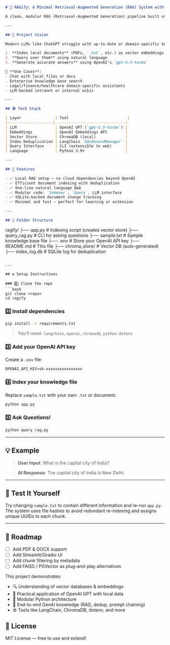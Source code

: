 ```markdown
# 🧠 RAGify: A Minimal Retrieval-Augmented Generation (RAG) System with LangChain & OpenAI

A clean, modular RAG (Retrieval-Augmented Generation) pipeline built using LangChain, ChromaDB, and OpenAI's GPT — ideal for LLM-powered search, Q&A over private documents, and real-world GenAI prototypes.

---

## 🚀 Project Vision

Modern LLMs like ChatGPT struggle with up-to-date or domain-specific knowledge. This project solves that using **RAG (Retrieval-Augmented Generation)** — where we:

1. **Index local documents** (PDFs, `.txt`, etc.) as vector embeddings
2. **Query over them** using natural language
3. **Generate accurate answers** using OpenAI's `gpt-3.5-turbo`

📌 **Use Cases**:
- Chat with local files or docs
- Enterprise knowledge base search
- Legal/finance/healthcare domain-specific assistants
- LLM-backed intranet or internal wikis

---

## 🛠️ Tech Stack

| Layer               | Tool                          |
|--------------------|-------------------------------|
| LLM                 | OpenAI GPT (`gpt-3.5-turbo`) |
| Embeddings          | OpenAI Embeddings API        |
| Vector Store        | ChromaDB (local)             |
| Index Deduplication | LangChain `SQLRecordManager` |
| Query Interface     | CLI (extensible to web)      |
| Language            | Python 3.9+                  |

---

## 🧱 Features

- ✅ Local RAG setup — no cloud dependencies beyond OpenAI
- ✅ Efficient document indexing with deduplication
- ✅ One-line natural language Q&A
- ✅ Modular code: `Indexer`, `Query`, LLM interface
- ✅ SQLite-backed document change tracking
- ✅ Minimal and fast — perfect for learning or extension

---

## 📁 Folder Structure

```

ragify/
├── app.py              # Indexing script (creates vector store)
├── query\_rag.py        # CLI for asking questions
├── sample.txt          # Sample knowledge base file
├── .env                # Store your OpenAI API key
├── README.md           # This file
├── chroma\_store/       # Vector DB (auto-generated)
├── index\_log.db        # SQLite log for deduplication

````

---

## ⚙️ Setup Instructions

### 1️⃣ Clone the repo
```bash
git clone <repo>
cd ragify
````

### 2️⃣ Install dependencies

```bash
pip install -r requirements.txt
```

> You’ll need: `langchain`, `openai`, `chromadb`, `python-dotenv`

### 3️⃣ Add your OpenAI API key

Create a `.env` file:

```env
OPENAI_API_KEY=sk-xxxxxxxxxxxxxxxx
```

### 4️⃣ Index your knowledge file

Replace `sample.txt` with your own `.txt` or document:

```bash
python app.py
```

### 5️⃣ Ask Questions!

```bash
python query_rag.py
```

---

## 💡 Example

> **User Input**:
> What is the capital city of India?

> **AI Response**:
> The capital city of India is New Delhi.

---

## 🧪 Test It Yourself

Try changing `sample.txt` to contain different information and re-run `app.py`. The system uses file hashes to avoid redundant re-indexing and assigns unique UUIDs to each chunk.

---

## 🌱 Roadmap

* [ ] Add PDF & DOCX support
* [ ] Add Streamlit/Gradio UI
* [ ] Add chunk filtering by metadata
* [ ] Add FAISS / PGVector as plug-and-play alternatives

This project demonstrates:

* 🔍 Understanding of vector databases & embeddings
* 🤖 Practical application of OpenAI GPT with local data
* 🧱 Modular Python architecture
* 🧠 End-to-end GenAI knowledge (RAG, dedup, prompt chaining)
* ⚙️ Tools like LangChain, ChromaDB, dotenv, and more


## 📜 License

MIT License — free to use and extend!


